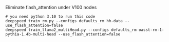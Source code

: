 Eliminate flash_attention under V100 nodes
```
# you need python 3.10 to run this code
deepspeed train_rm.py --configs defaults_rm hh-data --use_flash_attention=false
deepspeed train_llama2_multiHead.py --configs defaults_rm oasst-rm-1-pythia-1.4b-multi-head --use_flash_attention=false
```